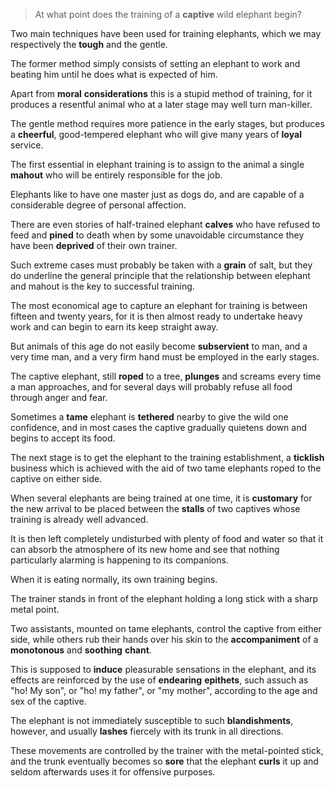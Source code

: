 > At what point does the training of a **captive** wild elephant begin?

 

Two main techniques have been used for training elephants, which we may respectively the **tough** and the gentle. 

The former method simply consists of setting an elephant to work and beating him until he does what is expected of him. 

Apart from **moral** **considerations** this is a stupid method of training, for it produces a resentful animal who at a later stage may well turn man-killer. 

The gentle method requires more patience in the early stages, but produces a **cheerful**, good-tempered elephant who will give many years of **loyal** service.

 

The first essential in elephant training is to assign to the animal a single **mahout** who will be entirely responsible for the job. 

Elephants like to have one master just as dogs do, and are capable of a considerable degree of personal affection.

There are even stories of half-trained elephant **calves** who have refused to feed and **pined** to death when by some unavoidable circumstance they have been **deprived** of their own trainer. 

Such extreme cases must probably be taken with a **grain** of salt, but they do underline the general principle that the relationship between elephant and mahout is the key to successful training.



 

The most economical age to capture an elephant for training is between fifteen and twenty years, for it is then almost ready to undertake heavy work and can begin to earn its keep straight away. 

But animals of this age do not easily become **subservient** to man, and a very time man, and a very firm hand must be employed in the early stages. 

The captive elephant, still **roped** to a tree, **plunges** and screams every time a man approaches, and for several days will probably refuse all food through anger and fear. 

Sometimes a **tame** elephant is **tethered** nearby to give the wild one confidence, and in most cases the captive gradually quietens down and begins to accept its food.

The next stage is to get the elephant to the training establishment, a **ticklish** business which is achieved with the aid of two tame elephants roped to the captive on either side.

 

When several elephants are being trained at one time, it is **customary** for the new arrival to be placed between the **stalls** of two captives whose training is already well advanced. 

It is then left completely undisturbed with plenty of food and water so that it can absorb the atmosphere of its new home and see that nothing particularly alarming is happening to its companions. 

When it is eating normally, its own training begins. 

The trainer stands in front of the elephant holding a long stick with a sharp metal point. 

Two assistants, mounted on tame elephants, control the captive from either side, while others rub their hands over his skin to the **accompaniment** of a **monotonous** and **soothing** **chant**. 

This is supposed to **induce** pleasurable sensations in the elephant, and its effects are reinforced by the use of **endearing** **epithets**, such assuch as "ho! My son", or "ho! my father", or "my mother", according to the age and sex of the captive. 

The elephant is not immediately susceptible to such **blandishments**, however, and usually **lashes** fiercely with its trunk in all directions. 

These movements are controlled by the trainer with the metal-pointed stick, and the trunk eventually becomes so **sore** that the elephant **curls** it up and seldom afterwards uses it for offensive purposes.

